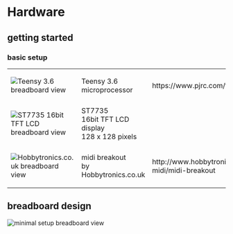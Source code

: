 # Hardware

## getting started
### basic setup
<table>
 <tr>
  <td>
   
   ![Teensy 3.6 breadboard view](https://raw.githubusercontent.com/newdigate/arduino-midi-writer/master/Hardware/svg/teensy3.6_breadboard.svg?sanitize=true "Teensy 3.6 microcontroller board")
   
  </td>
    <td style='valign:top'>
     Teensy 3.6 <br/> microprocessor
    </td>
    <td>
      https://www.pjrc.com/teensy/
    </td>
 </tr>
 
 
  <tr>
  <td style="valign:top">
   
   ![ST7735 16bit TFT LCD breadboard view](https://github.com/newdigate/teensy-midi-looper/blob/master/Hardware/svg/st7735.svg?sanitize=true "ST7735 16bit TFT LCD display")
   
  </td>
    <td style="valign:top">
     ST7735 <br/> 16bit TFT LCD display <br/> 128 x 128 pixels
    </td>
    <td>
   </td>
 </tr>
 
   <tr>
  <td>
   
   ![Hobbytronics.co.uk breadboard view](https://github.com/newdigate/teensy-midi-looper/blob/master/Hardware/svg/hobbytronics-midi-breakout.svg?sanitize=true "Hobbytronics.co.uk midi breakout")
   
  </td>
    <td style='valign:top'>     
midi breakout <br/> by Hobbytronics.co.uk  
    </td>
    <td style='valign:top'>
 http://www.hobbytronics.co.uk/audio-midi/midi-breakout
    </td>
 </tr>
 
</table>


## breadboard design 
![minimal setup breadboard view](https://raw.githubusercontent.com/newdigate/teensy-midi-looper/master/Hardware/png/TeensyMidiLooper-Minimal.png "minimal setup breadbord")
